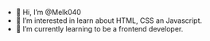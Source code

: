 - 👋 Hi, I’m @Melk040
- 👀 I’m interested in learn about HTML, CSS an Javascript.
- 🌱 I’m currently learning to be a frontend developer.

<!---
Melk040/Melk040 is a ✨ special ✨ repository because its `README.md` (this file) appears on your GitHub profile.
You can click the Preview link to take a look at your changes.
--->
